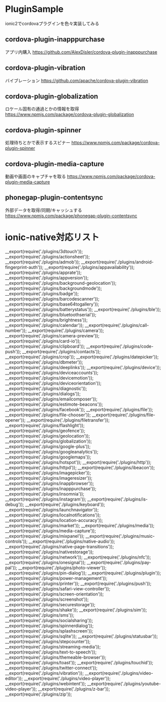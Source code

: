 # PluginSample
ionic2でcordovaプラグインを色々実装してみる


## cordova-plugin-inapppurchase
アプリ内購入
https://github.com/AlexDisler/cordova-plugin-inapppurchase


## cordova-plugin-vibration
バイブレーション
https://github.com/apache/cordova-plugin-vibration


## cordova-plugin-globalization
ロケール固有の通過とかの情報を取得
https://www.npmjs.com/package/cordova-plugin-globalization



## cordova-plugin-spinner
処理待ちとかで表示するスピナー
https://www.npmjs.com/package/cordova-plugin-spinner


## cordova-plugin-media-capture
動画や画面のキャプチャを取る
https://www.npmjs.com/package/cordova-plugin-media-capture



## phonegap-plugin-contentsync
外部データを取得/同期/キャッシュする
https://www.npmjs.com/package/phonegap-plugin-contentsync



# ionic-native対応リスト

__export(require('./plugins/3dtouch'));
__export(require('./plugins/actionsheet'));
__export(require('./plugins/admob'));
__export(require('./plugins/android-fingerprint-auth'));
__export(require('./plugins/appavailability'));
__export(require('./plugins/apprate'));
__export(require('./plugins/appversion'));
__export(require('./plugins/background-geolocation'));
__export(require('./plugins/backgroundmode'));
__export(require('./plugins/badge'));
__export(require('./plugins/barcodescanner'));
__export(require('./plugins/base64togallery'));
__export(require('./plugins/batterystatus'));
__export(require('./plugins/ble'));
__export(require('./plugins/bluetoothserial'));
__export(require('./plugins/brightness'));
__export(require('./plugins/calendar'));
__export(require('./plugins/call-number'));
__export(require('./plugins/camera'));
__export(require('./plugins/camera-preview'));
__export(require('./plugins/card-io'));
__export(require('./plugins/clipboard'));
__export(require('./plugins/code-push'));
__export(require('./plugins/contacts'));
__export(require('./plugins/crop'));
__export(require('./plugins/datepicker'));
__export(require('./plugins/dbmeter'));
__export(require('./plugins/deeplinks'));
__export(require('./plugins/device'));
__export(require('./plugins/deviceaccounts'));
__export(require('./plugins/devicemotion'));
__export(require('./plugins/deviceorientation'));
__export(require('./plugins/diagnostic'));
__export(require('./plugins/dialogs'));
__export(require('./plugins/emailcomposer'));
__export(require('./plugins/estimote-beacons'));
__export(require('./plugins/facebook'));
__export(require('./plugins/file'));
__export(require('./plugins/file-chooser'));
__export(require('./plugins/file-opener'));
__export(require('./plugins/filetransfer'));
__export(require('./plugins/flashlight'));
__export(require('./plugins/geofence'));
__export(require('./plugins/geolocation'));
__export(require('./plugins/globalization'));
__export(require('./plugins/google-plus'));
__export(require('./plugins/googleanalytics'));
__export(require('./plugins/googlemaps'));
__export(require('./plugins/hotspot'));
__export(require('./plugins/http'));
__export(require('./plugins/httpd'));
__export(require('./plugins/ibeacon'));
__export(require('./plugins/imagepicker'));
__export(require('./plugins/imageresizer'));
__export(require('./plugins/inappbrowser'));
__export(require('./plugins/inapppurchase'));
__export(require('./plugins/insomnia'));
__export(require('./plugins/instagram'));
__export(require('./plugins/is-debug'));
__export(require('./plugins/keyboard'));
__export(require('./plugins/launchnavigator'));
__export(require('./plugins/localnotifications'));
__export(require('./plugins/location-accuracy'));
__export(require('./plugins/market'));
__export(require('./plugins/media'));
__export(require('./plugins/media-capture'));
__export(require('./plugins/mixpanel'));
__export(require('./plugins/music-controls'));
__export(require('./plugins/native-audio'));
__export(require('./plugins/native-page-transitions'));
__export(require('./plugins/nativestorage'));
__export(require('./plugins/network'));
__export(require('./plugins/nfc'));
__export(require('./plugins/onesignal'));
__export(require('./plugins/pay-pal'));
__export(require('./plugins/photo-viewer'));
__export(require('./plugins/pin-dialog'));
__export(require('./plugins/plugin'));
__export(require('./plugins/power-management'));
__export(require('./plugins/printer'));
__export(require('./plugins/push'));
__export(require('./plugins/safari-view-controller'));
__export(require('./plugins/screen-orientation'));
__export(require('./plugins/screenshot'));
__export(require('./plugins/securestorage'));
__export(require('./plugins/shake'));
__export(require('./plugins/sim'));
__export(require('./plugins/sms'));
__export(require('./plugins/socialsharing'));
__export(require('./plugins/spinnerdialog'));
__export(require('./plugins/splashscreen'));
__export(require('./plugins/sqlite'));
__export(require('./plugins/statusbar'));
__export(require('./plugins/stepcounter'));
__export(require('./plugins/streaming-media'));
__export(require('./plugins/text-to-speech'));
__export(require('./plugins/themeable-browser'));
__export(require('./plugins/toast'));
__export(require('./plugins/touchid'));
__export(require('./plugins/twitter-connect'));
__export(require('./plugins/vibration'));
__export(require('./plugins/video-editor'));
__export(require('./plugins/video-player'));
__export(require('./plugins/webintent'));
__export(require('./plugins/youtube-video-player'));
__export(require('./plugins/z-bar'));
__export(require('./plugins/zip'));
